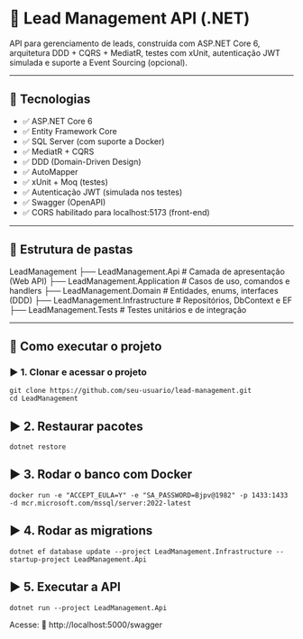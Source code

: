 # 🧠 Lead Management API (.NET)

API para gerenciamento de leads, construída com ASP.NET Core 6, arquitetura DDD + CQRS + MediatR, testes com xUnit, autenticação JWT simulada e suporte a Event Sourcing (opcional).

---

## 🧰 Tecnologias

- ✅ ASP.NET Core 6
- ✅ Entity Framework Core
- ✅ SQL Server (com suporte a Docker)
- ✅ MediatR + CQRS
- ✅ DDD (Domain-Driven Design)
- ✅ AutoMapper
- ✅ xUnit + Moq (testes)
- ✅ Autenticação JWT (simulada nos testes)
- ✅ Swagger (OpenAPI)
- ✅ CORS habilitado para localhost:5173 (front-end)

---

## 📁 Estrutura de pastas

LeadManagement
├── LeadManagement.Api # Camada de apresentação (Web API)
├── LeadManagement.Application # Casos de uso, comandos e handlers
├── LeadManagement.Domain # Entidades, enums, interfaces (DDD)
├── LeadManagement.Infrastructure # Repositórios, DbContext e EF
├── LeadManagement.Tests # Testes unitários e de integração


---

## 🚀 Como executar o projeto

### ▶️ 1. Clonar e acessar o projeto

```
git clone https://github.com/seu-usuario/lead-management.git
cd LeadManagement
```

## ▶️ 2. Restaurar pacotes

```
dotnet restore
```

## ▶️ 3. Rodar o banco com Docker

```
docker run -e "ACCEPT_EULA=Y" -e "SA_PASSWORD=Bjpv@1982" -p 1433:1433 -d mcr.microsoft.com/mssql/server:2022-latest
```

## ▶️ 4. Rodar as migrations

```
dotnet ef database update --project LeadManagement.Infrastructure --startup-project LeadManagement.Api
```

## ▶️ 5. Executar a API

```
dotnet run --project LeadManagement.Api
```

Acesse:
📎 http://localhost:5000/swagger







